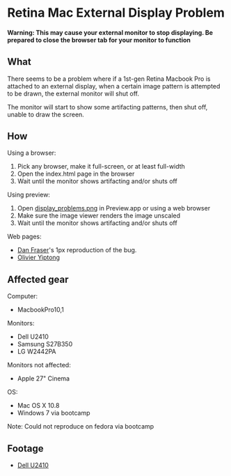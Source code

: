 Retina Mac External Display Problem
===================================

#### Warning: This may cause your external monitor to stop displaying. Be prepared to close the browser tab for your monitor to function

What
----

There seems to be a problem where if a 1st-gen Retina Macbook Pro is attached to an external display, when a certain image pattern is attempted to be drawn, the external monitor will shut off.

The monitor will start to show some artifacting patterns, then shut off, unable to draw the screen.

How
---

Using a browser:

1. Pick any browser, make it full-screen, or at least full-width
2. Open the index.html page in the browser
3. Wait until the monitor shows artifacting and/or shuts off

Using preview:

1. Open [display_problems.png](https://raw.github.com/oyiptong/retinadisplayproblem/master/display_problem.png) in Preview.app or using a web browser
2. Make sure the image viewer renders the image unscaled
3. Wait until the monitor shows artifacting and/or shuts off

Web pages:

* [Dan Fraser](http://www.capybara.org/~andrew/noise/)'s 1px reproduction of the bug.
* [Olivier Yiptong](https://people.mozilla.com/~oyiptong/retinadisplayproblem/index.html)

Affected gear
-------------

Computer:

* MacbookPro10,1

Monitors:

* Dell U2410
* Samsung S27B350
* LG W2442PA

Monitors not affected:

* Apple 27" Cinema

OS:

* Mac OS X 10.8
* Windows 7 via bootcamp

Note: Could not reproduce on fedora via bootcamp

Footage
-------

* [Dell U2410](https://vimeo.com/68238157)
